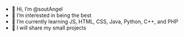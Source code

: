 - 👋 Hi, I’m @soutAngel
- 👀 I’m interested in being the best
- 🌱 I’m currently learning JS, HTML, CSS, Java, Python, C++, and PHP
- 🤝 I will share my small projects 

<!---
soutAngel/soutAngel is a ✨ special ✨ repository because its `README.md` (this file) appears on your GitHub profile.
You can click the Preview link to take a look at your changes.
--->
